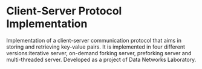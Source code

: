 # Client-Server Protocol Implementation
Implementation of a client-server communication protocol that aims in storing and retrieving key-value pairs. It is implemented in four different versions:iterative server, on-demand forking server, preforking server and multi-threaded server. Developed as a project of Data Networks Laboratory.
